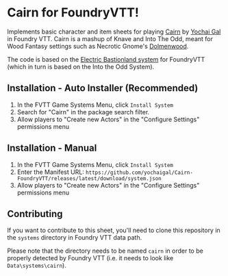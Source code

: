 # Cairn for FoundryVTT!

Implements basic character and item sheets for playing [Cairn](https://cairnrpg.com) by [Yochai Gal](https://newschoolrevolution.com) in Foundry VTT. Cairn is a mashup of Knave and Into The Odd, meant for Wood Fantasy settings such as Necrotic Gnome's [Dolmenwood](https://necroticgnome.com/collections/dolmenwood).

The code is based on the [Electric Bastionland system](https://github.com/mvdleden/electric-bastionland-FoundryVTT/) for FoundryVTT (which in turn is based on the Into the Odd System).

## Installation - Auto Installer (Recommended)

1. In the FVTT Game Systems Menu, click `Install System`
2. Search for "Cairn" in the package search filter.
3. Allow players to "Create new Actors" in the "Configure Settings" permissions menu

## Installation - Manual

1. In the FVTT Game Systems Menu, click `Install System`
2. Enter the Manifest URL: `https://github.com/yochaigal/Cairn-FoundryVTT/releases/latest/download/system.json`
3. Allow players to "Create new Actors" in the "Configure Settings" permissions menu

## Contributing

If you want to contribute to this sheet, you'll need to clone this repository in the `systems` directory in Foundry VTT data path.

Please note that the directory needs to be named `cairn` in order to be properly detected by Foundry VTT (i.e. it needs to look like `Data\systems\cairn`).
